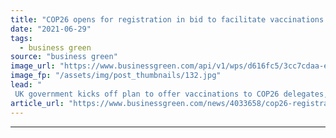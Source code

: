 ```yaml
---
title: "COP26 opens for registration in bid to facilitate vaccinations for delegates"
date: "2021-06-29"
tags: 
  - business green
source: "business green"
image_url: "https://www.businessgreen.com/api/v1/wps/d616fc5/3cc7cdaa-e3b9-435f-9a6e-b0cc21155dc7/1/4-Robert-Alston-COP26-volunteer-ambassador-COP077-185x114.jpg"
image_fp: "/assets/img/post_thumbnails/132.jpg"
lead: "
 UK government kicks off plan to offer vaccinations to COP26 delegates, as participants, observers, and media invited to apply for accreditation to crucial COP26 climate summit ..."
article_url: "https://www.businessgreen.com/news/4033658/cop26-registration-bid-facilitate-vaccinations-delegates"
---
```


---
